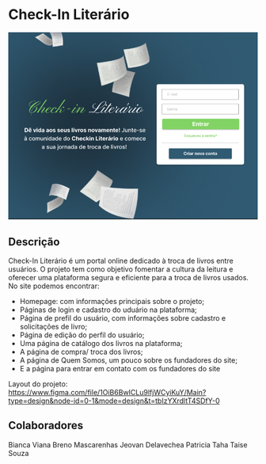 # Check-In Literário

 <img src="./design/imgs/image-7.png" width="1200"/>

## Descrição

Check-In Literário é um portal online dedicado à troca de livros entre usuários. O projeto tem como objetivo fomentar a cultura da leitura e oferecer uma plataforma segura e eficiente para a troca de livros usados. No site podemos encontrar: 
- Homepage: com informações principais sobre o projeto;
- Páginas de login e cadastro do uduário na plataforma;
- Página de prefil do usuário, com informações sobre cadastro e solicitações de livro;
- Página de edição do perfil do usuário;
- Uma página de catálogo dos livros na plataforma;
- A página de compra/ troca dos livros;
- A página de Quem Somos, um pouco sobre os fundadores do site;
- E a página para entrar em contato com os fundadores do site


Layout do projeto: 
<br>
https://www.figma.com/file/1OiB6BwICLu9lfjWCyiKuY/Main?type=design&node-id=0-1&mode=design&t=tbIzYXrdltT4SDfY-0

## Colaboradores
Bianca Viana
Breno Mascarenhas
Jeovan Delavechea
Patricia Taha
Taise Souza
